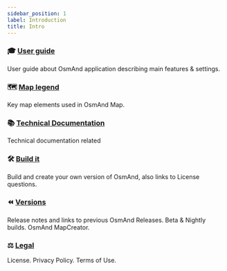```yaml
---
sidebar_position: 1
label: Introduction
title: Intro
---
```



### 🎓 [User guide](/docs/user/)

User guide about OsmAnd application describing main features & settings.

### 🗺️ [Map legend](/docs/user/map-legend/)

Key map elements used in OsmAnd Map.

### 📚 [Technical Documentation](/docs/technical/)

Technical documentation related 

### 🛠 [Build it](/docs/build-it/)

Build and create your own version of OsmAnd, also links to License questions.

### ⏪ [Versions](/docs/versions/)

Release notes and links to previous OsmAnd Releases. Beta & Nightly builds. OsmAnd MapCreator.

### ⚖ [Legal](/docs/legal/)

License. Privacy Policy. Terms of Use.






